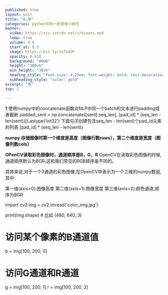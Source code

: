 ```yaml
---
published: true
layout: post
title: "0.序"
categories: python中的一些常用小技巧
banner:
  video: https://vjs.zencdn.net/v/oceans.mp4
  loop: true
  volume: 0.8
  start_at: 8.5
  image: https://bit.ly/3xTmdUP
  opacity: 0.618
  background: "#000"
  height: "100vh"
  min_height: "38vh"
  heading_style: "font-size: 4.25em; font-weight: bold; text-decoration: underline"
  subheading_style: "color: gold"
excerpt: "序"
top: 2

---
```


**1**
使用numpy中的concatenate函数对NLP中同一个batch的文本进行padding或者截断
padded_sent = np.concatenate([sent[:seq_len], [pad_id] * (seq_len - len(sent))]).astype('int32')
下面句子创建包含seq_len - len(sent)个pad_id元素的列表
[pad_id] * (seq_len - len(sent))


**numpy 存储图像时第一个维度是高度（图像行数rows），第二个维度是宽度（图像列数cols）**

**OPenCV读取彩色图像时，通道顺序是B，G，R**
OpenCV在读取彩色图像的时候,通道顺序默认为BGR,这和我们常见的RGB顺序是不同的。

具体来说,对于一个3通道的彩色图像,在OpenCV中表示为一个三维的numpy数组,其中:

第一维(axis=0):图像高度
第二维(axis=1):图像宽度
第三维(axis=2):颜色通道,顺序为BGR

import cv2
img = cv2.imread('color_img.jpg') 

print(img.shape) # 比如 (480, 640, 3)  

# 访问某个像素的B通道值
b = img[100, 200, 0] 

# 访问G通道和R通道 
g = img[100, 200, 1]
r = img[100, 200, 2]